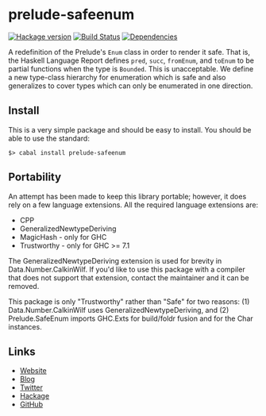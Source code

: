 prelude-safeenum
================
[![Hackage version](https://img.shields.io/hackage/v/prelude-safeenum.svg?style=flat)](https://hackage.haskell.org/package/prelude-safeenum)
[![Build Status](https://github.com/wrengr/prelude-safeenum/workflows/ci/badge.svg)](https://github.com/wrengr/prelude-safeenum/actions?query=workflow%3Aci)
[![Dependencies](https://img.shields.io/hackage-deps/v/prelude-safeenum.svg?style=flat)](http://packdeps.haskellers.com/specific?package=prelude-safeenum)

A redefinition of the Prelude's `Enum` class in order to render it
safe. That is, the Haskell Language Report defines `pred`, `succ`,
`fromEnum`, and `toEnum` to be partial functions when the type is
`Bounded`. This is unacceptable. We define a new type-class hierarchy
for enumeration which is safe and also generalizes to cover types
which can only be enumerated in one direction.


## Install

This is a very simple package and should be easy to install. You
should be able to use the standard:

    $> cabal install prelude-safeenum


## Portability

An attempt has been made to keep this library portable; however,
it does rely on a few language extensions. All the required language
extensions are:

* CPP
* GeneralizedNewtypeDeriving
* MagicHash - only for GHC
* Trustworthy - only for GHC >= 7.1

The GeneralizedNewtypeDeriving extension is used for brevity in
Data.Number.CalkinWilf. If you'd like to use this package with a
compiler that does not support that extension, contact the maintainer
and it can be removed.

This package is only "Trustworthy" rather than "Safe" for two
reasons: (1) Data.Number.CalkinWilf uses GeneralizedNewtypeDeriving,
and (2) Prelude.SafeEnum imports GHC.Exts for build/foldr fusion
and for the Char instances.


## Links

* [Website](http://wrengr.org)
* [Blog](http://winterkoninkje.dreamwidth.org/)
* [Twitter](https://twitter.com/wrengr)
* [Hackage](http://hackage.haskell.org/package/prelude-safeenum)
* [GitHub](https://github.com/wrengr/prelude-safeenum)
